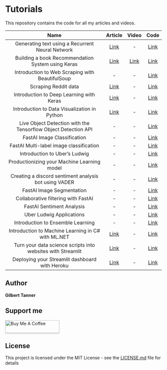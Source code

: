 # Tutorials

This repository contains the code for all my articles and videos.

| Name         | Article | Video | Code |
|:---------------:|:--------:|:----------:|:------:|
| Generating text using a Recurrent Neural Network | [Link](https://gilberttanner.com/blog/generating-text-using-a-recurrent-neuralnetwork) | - | [Link](https://github.com/TannerGilbert/Tutorials/blob/master/Keras-Tutorials/4.%20LSTM%20Text%20Generation/Keras%20LSTM%20Text%20Generation.ipynb) |
| Building a book Recommendation System using Keras | [Link](https://gilberttanner.com/blog/building-a-book-recommendation-system-usingkeras) | [Link](https://youtu.be/4vwNkHFuZBk) | [Link](https://github.com/TannerGilbert/Tutorials/blob/master/Recommendation%20System/Recommendation%20System.ipynb) |
| Introduction to Web Scraping with BeautifulSoup | - | - | [Link](https://github.com/TannerGilbert/Tutorials/tree/master/Introduction%20to%20Web%20Scraping%20with%20BeautifulSoup) |
| Scraping Reddit data | [Link](https://gilberttanner.com/blog/scraping-redditdata) | - | [Link](https://github.com/TannerGilbert/Tutorials/tree/master/Reddit%20Webscraping%20using%20PRAW) |
| Introduction to Deep Learning with Keras | [Link](https://gilberttanner.com/blog/introduction-to-deep-learning-withkeras) | - | [Link](https://github.com/TannerGilbert/Tutorials/blob/master/Introduction%20to%20Deep%20Learning%20with%C2%A0Keras/Introduction%20to%20Deep%20Learning%20with%20Keras.ipynb) |
| Introduction to Data Visualization in Python | [Link](https://gilberttanner.com/blog/introduction-to-data-visualization-inpython) | - | [Link](https://github.com/TannerGilbert/Tutorials/tree/master/Introduction%20to%20Data%20Visualization%20in%C2%A0Python) |
| Live Object Detection with the Tensorflow Object Detection API | - | - | [Link](https://github.com/TannerGilbert/Tutorials/blob/master/Tensorflow%20Object%20Detection/detect_object_in_webcam_video.ipynb) |
| FastAI Image Classification | - | - | [Link](https://github.com/TannerGilbert/Tutorials/blob/master/FastAI/Animal%20detector%20from%20Google%20images.ipynb) |
| FastAI Multi-label image classification | - | - | [Link](https://github.com/TannerGilbert/Tutorials/blob/master/FastAI/%20Multi-label%20prediction%20with%20Planet%20Amazon%20dataset.ipynb) |
| Introduction to Uber’s Ludwig | - | - | [Link](https://github.com/TannerGilbert/Tutorials/tree/master/Uber%20Ludwig%20Introduction) |
| Productionizing your Machine Learning model | - | - | [Link](https://github.com/TannerGilbert/Tutorials/tree/master/Deploying%20your%20ML%20Model) |
| Creating a discord sentiment analysis bot using VADER | - | - | [Link](https://github.com/TannerGilbert/Tutorials/tree/master/Discord%20Sentiment%20Analysis%20Bot) |
| FastAI Image Segmentation | - | - | [Link](https://github.com/TannerGilbert/Tutorials/blob/master/FastAI/Image%20segmentation%20on%20CamVid%20dataset.ipynb) |
| Collaborative filtering with FastAI | - | - | [Link](https://github.com/TannerGilbert/Tutorials/blob/master/FastAI/Book%20Recommendation%20System.ipynb) |
| FastAI Sentiment Analysis | - | - | [Link](https://github.com/TannerGilbert/Tutorials/blob/master/FastAI/Twitter%20US%20Airline%20Sentiment.ipynb) |
| Uber Ludwig Applications | - | - | [Link](https://github.com/TannerGilbert/Tutorials/tree/master/Uber%20Ludwig%20Examples) |
| Introduction to Ensemble Learning | - | - | [Link](https://github.com/TannerGilbert/Tutorials/tree/master/A%20guide%20to%20Ensemble%C2%A0Learning) |
| Introduction to Machine Learning in C# with ML.NET | [Link](https://gilberttanner.com/blog/introduction-to-machine-learning-in-c-with-ml-net) | - | [Link](https://github.com/TannerGilbert/Tutorials/tree/master/Introduction%20to%20Machine%20Learning%20in%20C%23%20with%20ML.NET/CreditCardFraudDetection) |
| Turn your data science scripts into websites with Streamlit | [Link](https://gilberttanner.com/blog/turn-your-data-science-script-into-websites-with-streamlit) | - | [Link](https://github.com/TannerGilbert/Tutorials/tree/master/Streamlit) |
| Deploying your Streamlit dashboard with Heroku | [Link](https://gilberttanner.com/blog/deploying-your-streamlit-dashboard-with-heroku) | - | [Link](https://github.com/TannerGilbert/Tutorials/tree/master/Streamlit/Deploy-Application-with-Heroku) |

## Author
 **Gilbert Tanner**
 
## Support me

<a href="https://www.buymeacoffee.com/gilberttanner" target="_blank"><img src="https://www.buymeacoffee.com/assets/img/custom_images/orange_img.png" alt="Buy Me A Coffee" style="height: 41px !important;width: 174px !important;box-shadow: 0px 3px 2px 0px rgba(190, 190, 190, 0.5) !important;-webkit-box-shadow: 0px 3px 2px 0px rgba(190, 190, 190, 0.5) !important;" ></a>

## License

This project is licensed under the MIT License - see the [LICENSE.md](LICENSE) file for details
